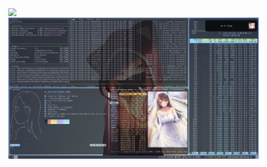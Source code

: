 <img src="https://raw.githubusercontent.com/jSierraB3991/dotfiles/main/i3/parrot-i3.png" />
<img src="https://raw.githubusercontent.com/jSierraB3991/dotfiles/main/i3/siduction-i3.png" />
